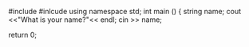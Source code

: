 #include <iostream>
#inlcude <string>
using namespace std;
int main ()
{
string name;
cout <<"What is your name?"<< endl;
cin >> name;

return 0;
